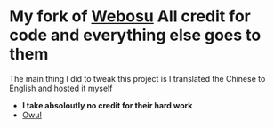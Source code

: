 # My fork of [Webosu](https://github.com/111116/webosu) All credit for code and everything else goes to them
The main thing I did to tweak this project is I translated the Chinese to English and hosted it myself
+ **I take absoloutly no credit for their hard work**
+ [Owu!](http://owu.surge.sh/index.html)

